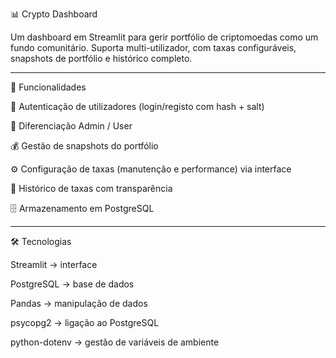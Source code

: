📊 Crypto Dashboard

Um dashboard em Streamlit para gerir portfólio de criptomoedas como um fundo comunitário.
Suporta multi-utilizador, com taxas configuráveis, snapshots de portfólio e histórico completo.

-------------------------
🚀 Funcionalidades

🔐 Autenticação de utilizadores (login/registo com hash + salt)

👤 Diferenciação Admin / User

💰 Gestão de snapshots do portfólio

⚙️ Configuração de taxas (manutenção e performance) via interface

📜 Histórico de taxas com transparência

🗄️ Armazenamento em PostgreSQL

-------------------------
🛠️ Tecnologias

Streamlit
 → interface
 
PostgreSQL
 → base de dados

Pandas
 → manipulação de dados
 
psycopg2
 → ligação ao PostgreSQL
 
python-dotenv
 → gestão de variáveis de ambiente
